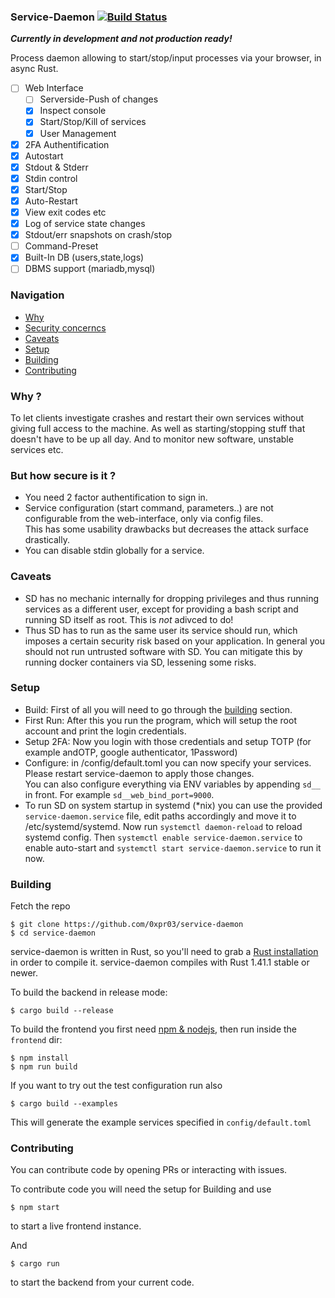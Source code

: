 ### Service-Daemon [![Build Status](https://travis-ci.com/0xpr03/service-daemon.svg?branch=master)](https://travis-ci.com/0xpr03/service-daemon)

***Currently in development and not production ready!***

Process daemon allowing to start/stop/input processes via your browser, in async Rust.

- [ ] Web Interface
  - [ ] Serverside-Push of changes
  - [X] Inspect console
  - [X] Start/Stop/Kill of services
  - [X] User Management
- [X] 2FA Authentification
- [X] Autostart
- [X] Stdout & Stderr
- [X] Stdin control
- [X] Start/Stop
- [X] Auto-Restart
- [X] View exit codes etc
- [x] Log of service state changes
- [X] Stdout/err snapshots on crash/stop
- [ ] Command-Preset
- [X] Built-In DB (users,state,logs)
- [ ] DBMS support (mariadb,mysql)

### Navigation

- [Why](#why-)
- [Security concerncs](#but-how-secure-is-it-)
- [Caveats](#caveats)
- [Setup](#setup)
- [Building](#building)
- [Contributing](#contributing)

### Why ?

To let clients investigate crashes and restart their own services without giving full access to the machine.
As well as starting/stopping stuff that doesn't have to be up all day.
And to monitor new software, unstable services etc.

### But how secure is it ?

- You need 2 factor authentification to sign in.
- Service configuration (start command, parameters..) are not configurable from the web-interface, only via config files.  
  This has some usability drawbacks but decreases the attack surface drastically.
- You can disable stdin globally for a service.

### Caveats

- SD has no mechanic internally for dropping privileges and thus running services as a different user, except for providing a bash script and running SD itself as root. This is *not* adivced to do!
- Thus SD has to run as the same user its service should run, which imposes a certain security risk based on your application. In general you should not run untrusted software with SD. You can mitigate this by running docker containers via SD, lessening some risks.

### Setup

- Build: First of all you will need to go through the [building](#building) section.
- First Run: After this you run the program, which will setup the root account and print the login credentials.
- Setup 2FA: Now you login with those credentials and setup TOTP (for example andOTP, google authenticator, 1Password)
- Configure: in /config/default.toml you can now specify your services. Please restart service-daemon to apply those changes.  
  You can also configure everything via ENV variables by appending `sd__` in front. For example `sd__web_bind_port=9000`.
- To run SD on system startup in systemd (*nix) you can use the provided `service-daemon.service` file, edit paths accordingly and move it to /etc/systemd/systemd. Now run `systemctl daemon-reload` to reload systemd config. Then `systemctl enable service-daemon.service` to enable auto-start and `systemctl start service-daemon.service` to run it now.

### Building

Fetch the repo
```
$ git clone https://github.com/0xpr03/service-daemon
$ cd service-daemon
```

service-daemon is written in Rust, so you'll need to grab a
[Rust installation](https://www.rust-lang.org/) in order to compile it.
service-daemon compiles with Rust 1.41.1 stable or newer.

To build the backend in release mode:

```
$ cargo build --release
```

To build the frontend you first need [npm & nodejs](https://nodejs.org/en/), then run inside the `frontend` dir:

```
$ npm install
$ npm run build
```

If you want to try out the test configuration run also
```
$ cargo build --examples
```
This will generate the example services specified in `config/default.toml`
### Contributing

You can contribute code by opening PRs or interacting with issues.

To contribute code you will need the setup for Building and use
```
$ npm start
```
to start a live frontend instance.

And 
```
$ cargo run
```
to start the backend from your current code.
